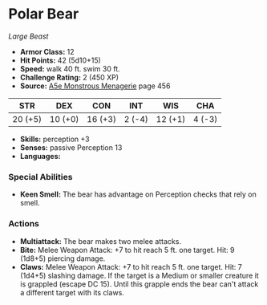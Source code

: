 # Polar Bear

*Large* *Beast*

- **Armor Class:** 12
- **Hit Points:** 42 (5d10+15)
- **Speed:** walk 40 ft. swim 30 ft.
- **Challenge Rating:** 2 (450 XP)
- **Source:** [A5e Monstrous Menagerie](https://enpublishingrpg.com/products/level-up-monstrous-menagerie-a5e) page 456

| STR | DEX | CON | INT | WIS | CHA |
| --- | --- | --- | --- | --- | --- |
| 20 (+5) | 10 (+0) | 16 (+3) | 2 (-4) | 12 (+1) | 4 (-3) |

- **Skills:** perception +3
- **Senses:** passive Perception 13
- **Languages:** 
### Special Abilities
- **Keen Smell:** The bear has advantage on Perception checks that rely on smell.
### Actions
- **Multiattack:** The bear makes two melee attacks.
- **Bite:** Melee Weapon Attack: +7 to hit  reach 5 ft.  one target. Hit: 9 (1d8+5) piercing damage.
- **Claws:** Melee Weapon Attack: +7 to hit  reach 5 ft.  one target. Hit: 7 (1d4+5) slashing damage. If the target is a Medium or smaller creature  it is grappled (escape DC 15). Until this grapple ends  the bear can't attack a different target with its claws.


